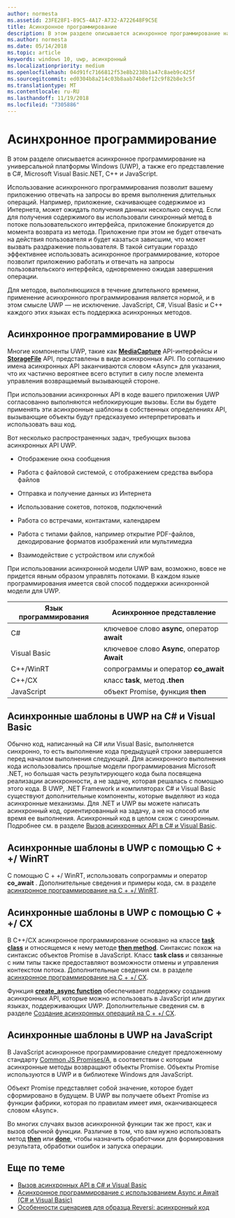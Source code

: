 ```yaml
---
author: normesta
ms.assetid: 23FE28F1-89C5-4A17-A732-A722648F9C5E
title: Асинхронное программирование
description: В этом разделе описывается асинхронное программирование на универсальной платформы Windows (UWP), а также его представление в C#, Microsoft Visual Basic.NET, C++ и JavaScript.
ms.author: normesta
ms.date: 05/14/2018
ms.topic: article
keywords: windows 10, uwp, асинхронный
ms.localizationpriority: medium
ms.openlocfilehash: 04d91fc7166812f53e8b2238b1a47c8aeb9c425f
ms.sourcegitcommit: ed0304b8a214c03b8aab74b8ef12c9f82b8e3c5f
ms.translationtype: MT
ms.contentlocale: ru-RU
ms.lasthandoff: 11/19/2018
ms.locfileid: "7305886"
---
```

# <a name="asynchronous-programming"></a>Асинхронное программирование
В этом разделе описывается асинхронное программирование на универсальной платформы Windows (UWP), а также его представление в C#, Microsoft Visual Basic.NET, C++ и JavaScript.

Использование асинхронного программирования позволит вашему приложению отвечать на запросы во время выполнения длительных операций. Например, приложение, скачивающее содержимое из Интернета, может ожидать получения данных несколько секунд. Если для получения содержимого вы использовали синхронный метод в потоке пользовательского интерфейса, приложение блокируется до момента возврата из метода. Приложение при этом не будет отвечать на действия пользователя и будет казаться зависшим, что может вызвать раздражение пользователя. В такой ситуации гораздо эффективнее использовать асинхронное программирование, которое позволит приложению работать и отвечать на запросы пользовательского интерфейса, одновременно ожидая завершения операции.

Для методов, выполняющихся в течение длительного времени, применение асинхронного программирования является нормой, и в этом смысле UWP — не исключение. JavaScript, C#, Visual Basic и C++ каждого этих языках есть поддержка асинхронных методов.

## <a name="asynchronous-programming-in-the-uwp"></a>Асинхронное программирование в UWP
Многие компоненты UWP, такие как [**MediaCapture**](https://msdn.microsoft.com/library/windows/apps/BR241124) API-интерфейсы и [**StorageFile**](https://msdn.microsoft.com/library/windows/apps/BR227171) API, представлены в виде асинхронных API. По соглашению имена асинхронных API заканчиваются словом «Async» для указания, что их частично вероятнее всего вступит в силу после элемента управления возвращаемый вызывающей стороне.

При использовании асинхронных API в коде вашего приложения UWP согласованно выполняются неблокирующие вызовы. Если вы будете применять эти асинхронные шаблоны в собственных определениях API, вызывающие объекты будут предсказуемо интерпретировать и использовать ваш код.

Вот несколько распространенных задач, требующих вызова асинхронных API UWP.

-   Отображение окна сообщения

-   Работа с файловой системой, с отображением средства выбора файлов

-   Отправка и получение данных из Интернета

-   Использование сокетов, потоков, подключений

-   Работа со встречами, контактами, календарем

-   Работа с типами файлов, например открытие PDF-файлов, декодирование форматов изображений или мультимедиа

-   Взаимодействие с устройством или службой

При использовании асинхронной модели UWP вам, возможно, вовсе не придется явным образом управлять потоками. В каждом языке программирования имеется свой способ поддержки асинхронной модели для UWP.

| Язык программирования | Асинхронное представление           |
|----------------------|---------------------------------------|
| C#                   | ключевое слово **async**, оператор **await** |
| Visual Basic         | ключевое слово **Async**, оператор **Await** |
| C++/WinRT            | сопрограммы и оператор **co_await**  |
| C++/CX               | класс **task**, метод **.then**      |
| JavaScript           | объект Promise, функция **then**     |

## <a name="asynchronous-patterns-in-uwp-using-c-and-visual-basic"></a>Асинхронные шаблоны в UWP на C# и Visual Basic
Обычно код, написанный на C# или Visual Basic, выполняется синхронно, то есть выполнение кода предыдущей строки завершается перед началом выполнения следующей. Для асинхронного выполнения кода использовались прошлые модели программирования Microsoft .NET, но большая часть результирующего кода была посвящена реализации асинхронности, а не задаче, которая решалась с помощью этого кода. В UWP, .NET Framework и компиляторах C# и Visual Basic существуют дополнительные компоненты, которые выделяют из кода асинхронные механизмы. Для .NET и UWP вы можете написать асинхронный код, ориентированный на задачу, а не на способ или время ее выполнения. Асинхронный код в целом схож с синхронным. Подробнее см. в разделе [Вызов асинхронных API в C# и Visual Basic](call-asynchronous-apis-in-csharp-or-visual-basic.md).

## <a name="asynchronous-patterns-in-uwp-with-cwinrt"></a>Асинхронные шаблоны в UWP с помощью C + +/ WinRT
С помощью C + +/ WinRT, использовать сопрограммы и оператор **co_await** . Дополнительные сведения и примеры кода, см. в разделе [асинхронное программирование на C + +/ WinRT](../cpp-and-winrt-apis/concurrency.md).

## <a name="asynchronous-patterns-in-uwp-with-ccx"></a>Асинхронные шаблоны в UWP с помощью C + +/ CX
В C++/CX асинхронное программирование основано на классе [**task class**](https://msdn.microsoft.com/library/windows/apps/xaml/hh750113.aspx) и относящемся к нему методе [**then method**](https://msdn.microsoft.com/library/windows/apps/xaml/hh750044.aspx). Синтаксис похож на синтаксис объектов Promise в JavaScript. Класс **task class** и связанные с ним типы также предоставляют возможности отмены и управления контекстом потока. Дополнительные сведения см. в разделе [асинхронное программирование на C + +/ CX](asynchronous-programming-in-cpp-universal-windows-platform-apps.md).

Функция [**create\_async function**](https://msdn.microsoft.com/library/windows/apps/xaml/hh750102.aspx) обеспечивает поддержку создания асинхронных API, которые можно использовать в JavaScript или других языках, поддерживающих UWP. Дополнительные сведения см. в разделе [Создание асинхронных операций на C + +/ CX](https://msdn.microsoft.com/library/windows/apps/xaml/hh750082.aspx).

## <a name="asynchronous-patterns-in-uwp-using-javascript"></a>Асинхронные шаблоны в UWP на JavaScript
В JavaScript асинхронное программирование следует предложенному стандарту [Common JS Promises/A](http://wiki.commonjs.org/wiki/Promises/A), в соответствии с которым асинхронные методы возвращают объекты Promise. Объекты Promise используются в UWP и в библиотеке Windows для JavaScript.

Объект Promise представляет собой значение, которое будет сформировано в будущем. В UWP вы получаете объект Promise из функции фабрики, которая по правилам имеет имя, оканчивающееся словом «Async».

Во многих случаях вызов асинхронной функции так же прост, как и вызов обычной функции. Различие в том, что вам нужно использовать метод [**then**](https://msdn.microsoft.com/library/windows/apps/BR229728) или [**done**](https://msdn.microsoft.com/library/windows/apps/Hh701079), чтобы назначить обработчики для формирования результата, обработки ошибок и запуска операции.

## <a name="related-topics"></a>Еще по теме
* [Вызов асинхронных API в C# и Visual Basic](call-asynchronous-apis-in-csharp-or-visual-basic.md)
* [Асинхронное программирование с использованием Async и Await (C# и Visual Basic)](http://msdn.microsoft.com/library/hh191443(vs.110).aspx)
* [Особенности сценариев для образца Reversi: асинхронный код](https://msdn.microsoft.com/library/windows/apps/xaml/jj712233.aspx#async)
